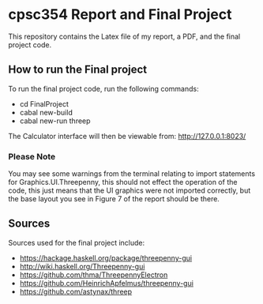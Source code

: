 # cpsc354 Report and Final Project

This repository contains the Latex file of my report, a PDF, and the final project code. 

## How to run the Final project
To run the final project code, run the following commands:
* cd FinalProject
* cabal new-build
* cabal new-run threep

The Calculator interface will then be viewable from: http://127.0.0.1:8023/

### Please Note
You may see some warnings from the terminal relating to import statements for Graphics.UI.Threepenny, this should not effect the operation of the code, this just means that the UI graphics were not imported correctly, but the base layout you see in Figure 7 of the report should be there. 

## Sources
Sources used for the final project include:
* https://hackage.haskell.org/package/threepenny-gui
* http://wiki.haskell.org/Threepenny-gui
* https://github.com/thma/ThreepennyElectron
* https://github.com/HeinrichApfelmus/threepenny-gui
* https://github.com/astynax/threep
